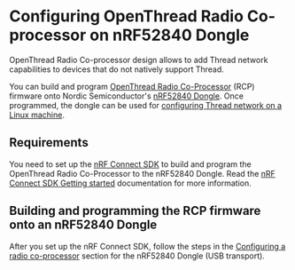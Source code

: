 # Configuring OpenThread Radio Co-processor on nRF52840 Dongle

OpenThread Radio Co-processor design allows to add Thread network capabilities
to devices that do not natively support Thread.

You can build and program
[OpenThread Radio Co-Processor](https://openthread.io/platforms/co-processor)
(RCP) firmware onto Nordic Semiconductor's
[nRF52840 Dongle](https://www.nordicsemi.com/Software-and-tools/Development-Kits/nRF52840-Dongle).
Once programmed, the dongle can be used for
[configuring Thread network on a Linux machine](./openthread_border_router_pi.md).

## Requirements

You need to set up the [nRF Connect SDK](https://developer.nordicsemi.com/nRF_Connect_SDK/doc/latest/nrf/index.html)
to build and program the OpenThread Radio Co-Processor to the nRF52840 Dongle.
Read the [nRF Connect SDK Getting started](https://developer.nordicsemi.com/nRF_Connect_SDK/doc/latest/nrf/getting_started.html)
documentation for more information.

## Building and programming the RCP firmware onto an nRF52840 Dongle

After you set up the nRF Connect SDK, follow the steps
in the [Configuring a radio co-processor](https://developer.nordicsemi.com/nRF_Connect_SDK/doc/latest/nrf/ug_thread_tools.html#configuring-a-radio-co-processor)
section for the nRF52840 Dongle (USB transport).
